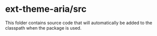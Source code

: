 # ext-theme-aria/src

This folder contains source code that will automatically be added to the classpath when
the package is used.

